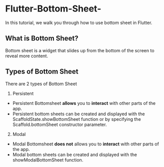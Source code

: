 # Flutter-Bottom-Sheet-
In this tutorial, we walk you through how to use bottom sheet in Flutter.

## What is Bottom Sheet?
Bottom sheet is a widget that slides up from the bottom of the screen to reveal more content.

## Types of Bottom Sheet
There are 2 types of Bottom Sheet
1. Persistent
  * Persistent Bottomsheet **allows** you to **interact** with other parts of the app.
  * Persistent bottom sheets can be created and displayed with the ScaffoldState.showBottomSheet function or by specifying the Scaffold.bottomSheet constructor parameter.
2. Modal
  * Modal Bottomsheet **does not** allows you to **interact** with other parts of the app.
  * Modal bottom sheets can be created and displayed with the showModalBottomSheet function.

